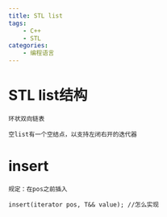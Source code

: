 ```yaml
---
title: STL list
tags:
    - C++
    - STL
categories:
    - 编程语言
---
```


# STL list结构

    环状双向链表

    空list有一个空结点，以支持左闭右开的迭代器

# insert

    规定：在pos之前插入

    insert(iterator pos, T&& value); //怎么实现